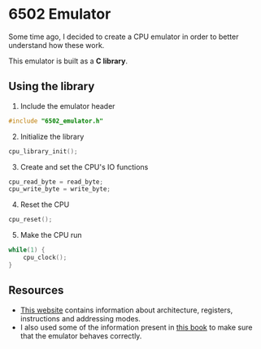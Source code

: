 # 6502 Emulator
Some time ago, I decided to create a CPU emulator in order to better
understand how these work.

This emulator is built as a **C library**.

## Using the library
1. Include the emulator header
```C
#include "6502_emulator.h"
```

2. Initialize the library
```C
cpu_library_init();
```

3. Create and set the CPU's IO functions
```C
cpu_read_byte = read_byte;
cpu_write_byte = write_byte;
```

4. Reset the CPU
```C
cpu_reset();
```

5. Make the CPU run
```C
while(1) {
    cpu_clock();
}
```

## Resources
- [This website](http://www.obelisk.me.uk/6502/) contains information about
architecture, registers, instructions and addressing modes.
- I also used some of the information present in
[this book](http://archive.6502.org/books/mcs6500_family_hardware_manual.pdf)
to make sure that the emulator behaves correctly.
